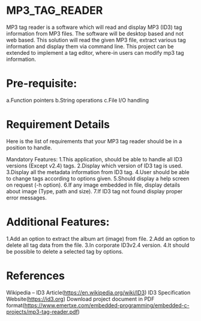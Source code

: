 # MP3_TAG_READER
MP3 tag reader is a software which will read and display MP3 (ID3) tag information from MP3 files. The software will be desktop based and not web based. This solution will read the given MP3 file, extract various tag information and display them via command line. This project can be extended to implement a tag editor, where-in users can modify mp3 tag information.


# Pre-requisite:
a.Function pointers
b.String operations
c.File I/O handling

# Requirement Details
Here is the list of requirements that your MP3 tag reader should be in a position to handle. 

Mandatory Features:
1.This application, should be able to handle all ID3 versions (Except v2.4) tags.
2.Display which version of ID3 tag is used.
3.Display all the metadata information from ID3 tag.
4.User should be able to change tags according to options given.
5.Should display a help screen on request (-h option).
6.If any image embedded in file, display details about image (Type, path and size).
7.If ID3 tag not found display proper error messages.

# Additional Features:
1.Add an option to extract the album art (image) from file.
2.Add an option to delete all tag data from the file.
3.In corporate ID3v2.4 version.
4.It should be possible to delete a selected tag by options.

# References
Wikipedia – ID3 Article(https://en.wikipedia.org/wiki/ID3)
ID3 Specification Website(https://id3.org)
Download project document in PDF format(https://www.emertxe.com/embedded-programming/embedded-c-projects/mp3-tag-reader.pdf)
